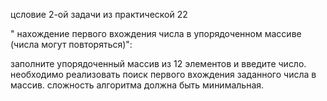 цсловие 2-ой задачи из практической 22

" нахождение первого вхождения числа в упорядоченном массиве (числа могут повторяться)":

заполните упорядоченный массив из 12 элементов и введите число. необходимо реализовать поиск первого вхождения заданного числа в массив. сложность алгоритма должна быть минимальная.
